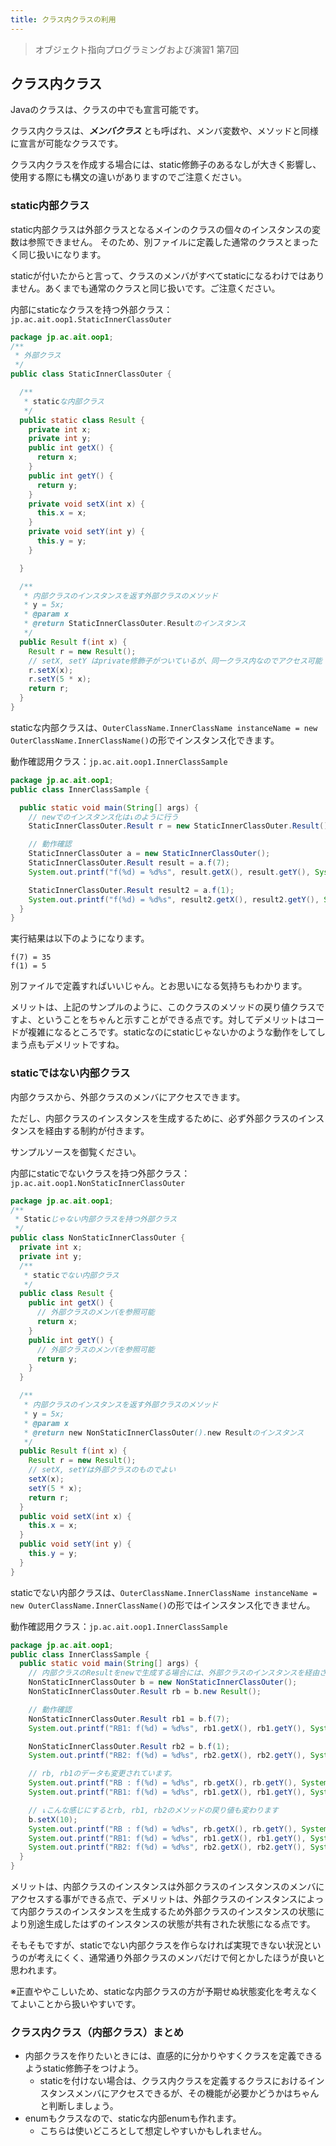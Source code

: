 ```yaml
---
title: クラス内クラスの利用
---
```


> オブジェクト指向プログラミングおよび演習1 第7回

## クラス内クラス

Javaのクラスは、クラスの中でも宣言可能です。

クラス内クラスは、***メンバクラス*** とも呼ばれ、メンバ変数や、メソッドと同様に宣言が可能なクラスです。

クラス内クラスを作成する場合には、static修飾子のあるなしが大きく影響し、使用する際にも構文の違いがありますのでご注意ください。

### static内部クラス

static内部クラスは外部クラスとなるメインのクラスの個々のインスタンスの変数は参照できません。
そのため、別ファイルに定義した通常のクラスとまったく同じ扱いになります。

staticが付いたからと言って、クラスのメンバがすべてstaticになるわけではありません。あくまでも通常のクラスと同じ扱いです。ご注意ください。

内部にstaticなクラスを持つ外部クラス：`jp.ac.ait.oop1.StaticInnerClassOuter`

```java
package jp.ac.ait.oop1;
/**
 * 外部クラス
 */
public class StaticInnerClassOuter {

  /**
   * staticな内部クラス
   */
  public static class Result {
    private int x;
    private int y;
    public int getX() {
      return x;
    }
    public int getY() {
      return y;
    }
    private void setX(int x) {
      this.x = x;
    }
    private void setY(int y) {
      this.y = y;
    }

  }

  /**
   * 内部クラスのインスタンスを返す外部クラスのメソッド
   * y = 5x;
   * @param x
   * @return StaticInnerClassOuter.Resultのインスタンス
   */
  public Result f(int x) {
    Result r = new Result();
    // setX, setY はprivate修飾子がついているが、同一クラス内なのでアクセス可能
    r.setX(x);
    r.setY(5 * x);
    return r;
  }
}
```

staticな内部クラスは、`OuterClassName.InnerClassName instanceName = new OuterClassName.InnerClassName()`の形でインスタンス化できます。

動作確認用クラス：`jp.ac.ait.oop1.InnerClassSample`

```java
package jp.ac.ait.oop1;
public class InnerClassSample {

  public static void main(String[] args) {
    // newでのインスタンス化は↓のように行う
    StaticInnerClassOuter.Result r = new StaticInnerClassOuter.Result();

    // 動作確認
    StaticInnerClassOuter a = new StaticInnerClassOuter();
    StaticInnerClassOuter.Result result = a.f(7);
    System.out.printf("f(%d) = %d%s", result.getX(), result.getY(), System.lineSeparator());

    StaticInnerClassOuter.Result result2 = a.f(1);
    System.out.printf("f(%d) = %d%s", result2.getX(), result2.getY(), System.lineSeparator());
  }
}
```

実行結果は以下のようになります。

```
f(7) = 35
f(1) = 5
```

別ファイルで定義すればいいじゃん。とお思いになる気持ちもわかります。

メリットは、上記のサンプルのように、このクラスのメソッドの戻り値クラスですよ、ということをちゃんと示すことができる点です。対してデメリットはコードが複雑になるところです。staticなのにstaticじゃないかのような動作をしてしまう点もデメリットですね。

### staticではない内部クラス

内部クラスから、外部クラスのメンバにアクセスできます。

ただし、内部クラスのインスタンスを生成するために、必ず外部クラスのインスタンスを経由する制約が付きます。

サンプルソースを御覧ください。


内部にstaticでないクラスを持つ外部クラス：`jp.ac.ait.oop1.NonStaticInnerClassOuter`


```java
package jp.ac.ait.oop1;
/**
 * Staticじゃない内部クラスを持つ外部クラス
 */
public class NonStaticInnerClassOuter {
  private int x;
  private int y;
  /**
   * staticでない内部クラス
   */
  public class Result {
    public int getX() {
      // 外部クラスのメンバを参照可能
      return x;
    }
    public int getY() {
      // 外部クラスのメンバを参照可能
      return y;
    }
  }

  /**
   * 内部クラスのインスタンスを返す外部クラスのメソッド
   * y = 5x;
   * @param x
   * @return new NonStaticInnerClassOuter().new Resultのインスタンス
   */
  public Result f(int x) {
    Result r = new Result();
    // setX, setYは外部クラスのものでよい
    setX(x);
    setY(5 * x);
    return r;
  }
  public void setX(int x) {
    this.x = x;
  }
  public void setY(int y) {
    this.y = y;
  }
}
```

staticでない内部クラスは、`OuterClassName.InnerClassName instanceName = new OuterClassName.InnerClassName()`の形ではインスタンス化できません。

動作確認用クラス：`jp.ac.ait.oop1.InnerClassSample`

```java
package jp.ac.ait.oop1;
public class InnerClassSample {
  public static void main(String[] args) {
    // 内部クラスのResultをnewで生成する場合には、外部クラスのインスタンスを経由させないとできない。
    NonStaticInnerClassOuter b = new NonStaticInnerClassOuter();
    NonStaticInnerClassOuter.Result rb = b.new Result();

    // 動作確認
    NonStaticInnerClassOuter.Result rb1 = b.f(7);
    System.out.printf("RB1: f(%d) = %d%s", rb1.getX(), rb1.getY(), System.lineSeparator());

    NonStaticInnerClassOuter.Result rb2 = b.f(1);
    System.out.printf("RB2: f(%d) = %d%s", rb2.getX(), rb2.getY(), System.lineSeparator());

    // rb, rb1のデータも変更されています。
    System.out.printf("RB : f(%d) = %d%s", rb.getX(), rb.getY(), System.lineSeparator());
    System.out.printf("RB1: f(%d) = %d%s", rb1.getX(), rb1.getY(), System.lineSeparator());

    // ↓こんな感じにするとrb, rb1, rb2のメソッドの戻り値も変わります
    b.setX(10);
    System.out.printf("RB : f(%d) = %d%s", rb.getX(), rb.getY(), System.lineSeparator());
    System.out.printf("RB1: f(%d) = %d%s", rb1.getX(), rb1.getY(), System.lineSeparator());
    System.out.printf("RB2: f(%d) = %d%s", rb2.getX(), rb2.getY(), System.lineSeparator());
  }
}
```

メリットは、内部クラスのインスタンスは外部クラスのインスタンスのメンバにアクセスする事ができる点で、デメリットは、外部クラスのインスタンスによって内部クラスのインスタンスを生成するため外部クラスのインスタンスの状態により別途生成したはずのインスタンスの状態が共有された状態になる点です。

そもそもですが、staticでない内部クラスを作らなければ実現できない状況というのが考えにくく、通常通り外部クラスのメンバだけで何とかしたほうが良いと思われます。

※正直ややこしいため、staticな内部クラスの方が予期せぬ状態変化を考えなくてよいことから扱いやすいです。

### クラス内クラス（内部クラス）まとめ

- 内部クラスを作りたいときには、直感的に分かりやすくクラスを定義できるようstatic修飾子をつけよう。
    + staticを付けない場合は、クラス内クラスを定義するクラスにおけるインスタンスメンバにアクセスできるが、その機能が必要かどうかはちゃんと判断しましょう。
- enumもクラスなので、staticな内部enumも作れます。
    + こちらは使いどころとして想定しやすいかもしれません。


